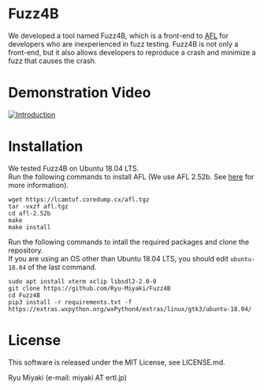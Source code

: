 # Fuzz4B
We developed a tool named Fuzz4B, which is a front-end to [AFL](https://github.com/google/AFL) for developers who are inexperienced in fuzz testing. Fuzz4B is not only a front-end, but it also allows developers to reproduce a crash and minimize a fuzz that causes the crash.  

# Demonstration Video
[![Introduction](http://img.youtube.com/vi/wo6VcdlPoM0/0.jpg)](http://www.youtube.com/watch?v=wo6VcdlPoM0 "https://img.youtube.com/vi/wo6VcdlPoM0/0.jpg")

# Installation
We tested Fuzz4B on Ubuntu 18.04 LTS.  
Run the following commands to install AFL (We use AFL 2.52b. See [here](https://github.com/google/AFL/blob/master/docs/INSTALL) for more information).
```
wget https://lcamtuf.coredump.cx/afl.tgz
tar -vxzf afl.tgz
cd afl-2.52b
make
make install
```
Run the following commands to intall the required packages and clone the repository.  
If you are using an OS other than Ubuntu 18.04 LTS, you should edit `ubuntu-18.04` of the last command.
```
sudo apt install xterm xclip libsdl2-2.0-0
git clone https://github.com/Ryu-Miyaki/Fuzz4B
cd Fuzz4B
pip3 install -r requirements.txt -f https://extras.wxpython.org/wxPython4/extras/linux/gtk3/ubuntu-18.04/
```
<!--
The following systems should be installed before you install Fuzz4B.
- AFL (See [here](https://github.com/google/AFL/blob/master/docs/INSTALL) to install)
- wxPython (Execute `pip3 install wxPython` to install)
- pyperclip (Execute `pip3 install pyperclip` to install)
- xterm (Execute `sudo apt install xterm` to install)
- xclip (Execute `sudo apt-get install xclip` to install)
-->
# License
This software is released under the MIT License, see LICENSE.md.  

Ryu Miyaki (e-mail: miyaki AT ertl.jp)
